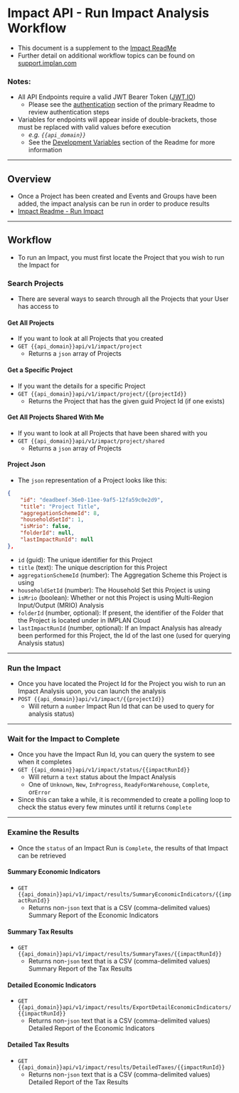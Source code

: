 # Impact API - Run Impact Analysis Workflow
- This document is a supplement to the [Impact ReadMe](https://github.com/Implan-Group/api/blob/main/impact/readme.md)
- Further detail on additional workflow topics can be found on [support.implan.com](https://support.implan.com/hc/en-us)

### Notes:
- All API Endpoints require a valid JWT Bearer Token ([JWT.IO](https://jwt.io/))
  -	Please see the [authentication](https://github.com/Implan-Group/api/blob/main/impact/readme.md#authentication---retrieving-bearer-access-token) section of the primary Readme to review authentication steps
- Variables for endpoints will appear inside of double-brackets, those must be replaced with valid values before execution
  - _e.g. `{{api_domain}}`_
  - See the [Development Variables](https://github.com/Implan-Group/api/blob/main/impact/readme.md#development-variables) section of the Readme for more information

---
## Overview
- Once a Project has been created and Events and Groups have been added, the impact analysis can be run in order to produce results
- [Impact Readme - Run Impact](https://github.com/Implan-Group/api/blob/main/impact/readme.md#run-impact-post)

---
## Workflow
- To run an Impact, you must first locate the Project that you wish to run the Impact for

### Search Projects
- There are several ways to search through all the Projects that your User has access to

#### Get All Projects
- If you want to look at all Projects that you created
- `GET {{api_domain}}api/v1/impact/project`
  - Returns a `json` array of Projects

#### Get a Specific Project
- If you want the details for a specific Project
- `GET {{api_domain}}api/v1/impact/project/{{projectId}}`
  - Returns the Project that has the given guid Project Id (if one exists)

#### Get All Projects Shared With Me
- If you want to look at all Projects that have been shared with you
- `GET {{api_domain}}api/v1/impact/project/shared`
  - Returns a `json` array of Projects

#### Project Json
- The `json` representation of a Project looks like this:
```json
{
    "id": "deadbeef-36e0-11ee-9af5-12fa59c0e2d9",
    "title": "Project Title",
    "aggregationSchemeId": 8,
    "householdSetId": 1,
    "isMrio": false,
    "folderId": null,
    "lastImpactRunId": null
},
```
- `id` (guid): The unique identifier for this Project
- `title` (text): The unique description for this Project
- `aggregationSchemeId` (number): The Aggregation Scheme this Project is using
- `householdSetId` (number): The Household Set this Project is using
- `isMrio` (boolean): Whether or not this Project is using Multi-Region Input/Output (MRIO) Analysis
- `folderId` (number, optional): If present, the identifier of the Folder that the Project is located under in IMPLAN Cloud
- `lastImpactRunId` (number, optional): If an Impact Analysis has already been performed for this Project, the Id of the last one (used for querying Analysis status)


---
### Run the Impact
- Once you have located the Project Id for the Project you wish to run an Impact Analysis upon, you can launch the analysis
- `POST {{api_domain}}api/v1/impact/{{projectId}}`
  - Will return a `number` Impact Run Id that can be used to query for analysis status)

---
### Wait for the Impact to Complete
- Once you have the Impact Run Id, you can query the system to see when it completes
- `GET {{api_domain}}api/v1/impact/status/{{impactRunId}}`
  - Will return a `text` status about the Impact Analysis
  - One of `Unknown`, `New`, `InProgress`, `ReadyForWarehouse`, `Complete`,  or`Error`
- Since this can take a while, it is recommended to create a polling loop to check the status every few minutes until it returns `Complete`

---
### Examine the Results
- Once the `status` of an Impact Run is `Complete`, the results of that Impact can be retrieved

#### Summary Economic Indicators
- `GET {{api_domain}}api/v1/impact/results/SummaryEconomicIndicators/{{impactRunId}}`
  - Returns non-`json` text that is a CSV (comma-delimited values) Summary Report of the Economic Indicators

#### Summary Tax Results
- `GET {{api_domain}}api/v1/impact/results/SummaryTaxes/{{impactRunId}}`
  - Returns non-`json` text that is a CSV (comma-delimited values) Summary Report of the Tax Results

#### Detailed Economic Indicators
- `GET {{api_domain}}api/v1/impact/results/ExportDetailEconomicIndicators/{{impactRunId}}`
  - Returns non-`json` text that is a CSV (comma-delimited values) Detailed Report of the Economic Indicators

#### Detailed Tax Results
- `GET {{api_domain}}api/v1/impact/results/DetailedTaxes/{{impactRunId}}`
  - Returns non-`json` text that is a CSV (comma-delimited values) Detailed Report of the Tax Results